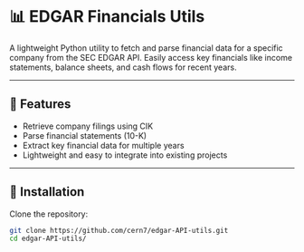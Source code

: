 # 📊 EDGAR Financials Utils

A lightweight Python utility to fetch and parse financial data for a specific company from the SEC EDGAR API. Easily access key financials like income statements, balance sheets, and cash flows for recent years.

---

## 🚀 Features

- Retrieve company filings using CIK 
- Parse financial statements (10-K)
- Extract key financial data for multiple years
- Lightweight and easy to integrate into existing projects

---

## 🧩 Installation

Clone the repository:

```bash
git clone https://github.com/cern7/edgar-API-utils.git
cd edgar-API-utils/
